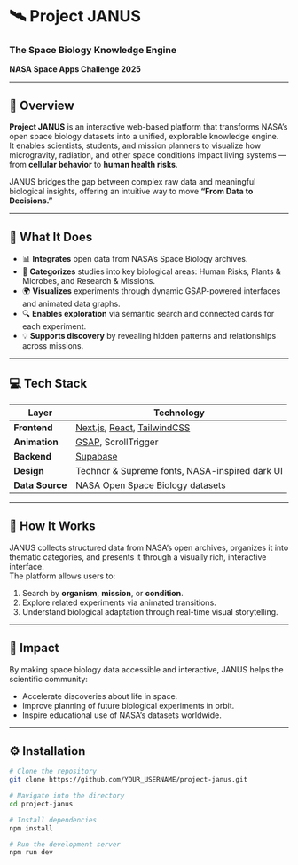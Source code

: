 # 🛰️ Project JANUS  
### The Space Biology Knowledge Engine  
**NASA Space Apps Challenge 2025**

---

## 🌌 Overview

**Project JANUS** is an interactive web-based platform that transforms NASA’s open space biology datasets into a unified, explorable knowledge engine.  
It enables scientists, students, and mission planners to visualize how microgravity, radiation, and other space conditions impact living systems — from **cellular behavior** to **human health risks**.

JANUS bridges the gap between complex raw data and meaningful biological insights, offering an intuitive way to move **“From Data to Decisions.”**

---

## 🚀 What It Does

- 📊 **Integrates** open data from NASA’s Space Biology archives.  
- 🧬 **Categorizes** studies into key biological areas: Human Risks, Plants & Microbes, and Research & Missions.  
- 🌍 **Visualizes** experiments through dynamic GSAP-powered interfaces and animated data graphs.  
- 🔍 **Enables exploration** via semantic search and connected cards for each experiment.  
- 💡 **Supports discovery** by revealing hidden patterns and relationships across missions.

---

## 💻 Tech Stack

| Layer | Technology |
|-------|-------------|
| **Frontend** | [Next.js](https://nextjs.org/), [React](https://react.dev/), [TailwindCSS](https://tailwindcss.com/) |
| **Animation** | [GSAP](https://greensock.com/gsap/), ScrollTrigger |
| **Backend** | [Supabase](https://supabase.com/) |
| **Design** | Technor & Supreme fonts, NASA-inspired dark UI |
| **Data Source** | NASA Open Space Biology datasets |

---

## 🧠 How It Works

JANUS collects structured data from NASA’s open archives, organizes it into thematic categories, and presents it through a visually rich, interactive interface.  
The platform allows users to:
1. Search by **organism**, **mission**, or **condition**.  
2. Explore related experiments via animated transitions.  
3. Understand biological adaptation through real-time visual storytelling.  

---

## 🧬 Impact

By making space biology data accessible and interactive, JANUS helps the scientific community:
- Accelerate discoveries about life in space.  
- Improve planning of future biological experiments in orbit.  
- Inspire educational use of NASA’s datasets worldwide.  

---

## ⚙️ Installation

```bash
# Clone the repository
git clone https://github.com/YOUR_USERNAME/project-janus.git

# Navigate into the directory
cd project-janus

# Install dependencies
npm install

# Run the development server
npm run dev
